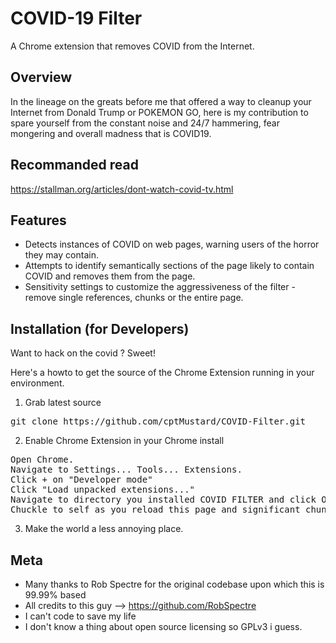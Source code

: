 COVID-19 Filter
================================
A Chrome extension that removes COVID from the Internet.


Overview
--------------------------
In the lineage on the greats before me that offered a way to cleanup your Internet
from Donald Trump or POKEMON GO, here is my contribution to spare yourself
from the constant noise and 24/7 hammering, fear mongering and overall
madness that is COVID19.


Recommanded read
--------------------------
https://stallman.org/articles/dont-watch-covid-tv.html


Features
--------------------------

* Detects instances of COVID on web pages, warning users of the horror they may contain.
* Attempts to identify semantically sections of the page likely to contain COVID and removes them from the page.
* Sensitivity settings to customize the aggressiveness of the filter - remove single references, chunks or the entire page.


Installation (for Developers)
-------------------------
Want to hack on the covid ?  Sweet!

Here's a howto to get the source of the Chrome Extension running in your environment.

1) Grab latest source
<pre>
git clone https://github.com/cptMustard/COVID-Filter.git
</pre>

2) Enable Chrome Extension in your Chrome install
<pre>
Open Chrome.
Navigate to Settings... Tools... Extensions.
Click + on "Developer mode"
Click "Load unpacked extensions..."
Navigate to directory you installed COVID FILTER and click Open.
Chuckle to self as you reload this page and significant chunks of it suddenly disappear.
</pre>

3) Make the world a less annoying place.


Meta
-------------------------
* Many thanks to Rob Spectre for the original codebase upon which this is 99.99% based
* All credits to this guy --> https://github.com/RobSpectre
* I can't code to save my life
* I don't know a thing about open source licensing so GPLv3 i guess.
